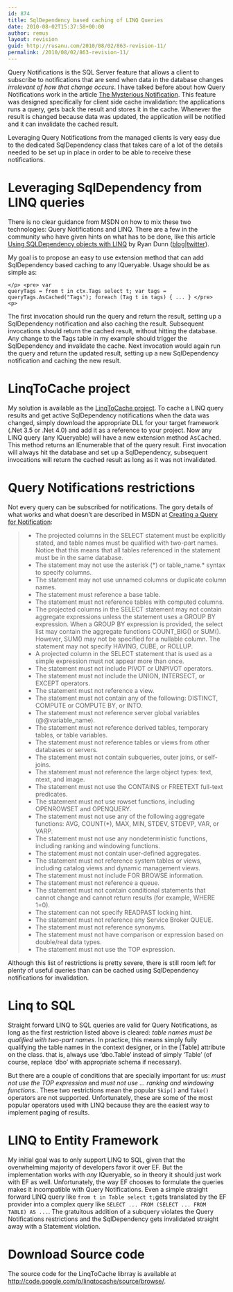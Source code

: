 ```yaml
---
id: 874
title: SqlDependency based caching of LINQ Queries
date: 2010-08-02T15:37:58+00:00
author: remus
layout: revision
guid: http://rusanu.com/2010/08/02/863-revision-11/
permalink: /2010/08/02/863-revision-11/
---
```

Query Notifications is the SQL Server feature that allows a client to subscribe to notifications that are send when data in the database changes _irrelevant of how that change occurs_. I have talked before about how Query Notifications work in the article [The Mysterious Notification](http://rusanu.com/2006/06/17/the-mysterious-notification/). This feature was designed specifically for client side cache invalidation: the applications runs a query, gets back the result and stores it in the cache. Whenever the result is changed because data was updated, the application will be notified and it can invalidate the cached result.

Leveraging Query Notifications from the managed clients is very easy due to the dedicated SqlDependency class that takes care of a lot of the details needed to be set up in place in order to be able to receive these notifications.

# Leveraging SqlDependency from LINQ queries

There is no clear guidance from MSDN on how to mix these two technologies: Query Notifications and LINQ. There are a few in the community who have given hints on what has to be done, like this article [Using SQLDependency objects with LINQ](http://dunnry.com/blog/UsingSQLDependencyObjectsWithLINQ.aspx) by Ryan Dunn ([blog](http://dunnry.com/blog/)|[twitter](http://twitter.com/dunnry)).

My goal is to propose an easy to use extension method that can add SqlDependency based caching to any IQueryable<T>. Usage should be as simple as:

<code class="prettyprint lang-sql">&lt;/p>
&lt;pre>
var queryTags = from t in ctx.Tags select t;
var tags = queryTags.AsCached("Tags");
foreach (Tag t in tags)
{
  ...
}
&lt;/pre>
&lt;p></code>

The first invocation should run the query and return the result, setting up a SqlDependency notification and also caching the result. Subsequent invocations should return the cached result, without hitting the database. Any change to the Tags table in my example should trigger the SqlDependency and invalidate the cache. Next invocation would again run the query and return the updated result, setting up a new SqlDependency notification and caching the new result.

# LinqToCache project

My solution is available as the [LinqToCache project](http://code.google.com/p/linqtocache/). To cache a LINQ query results and get active SqlDependency notifications when the data was changed, simply download the appropriate DLL for your target framework (.Net 3.5 or .Net 4.0) and add it as a reference to your project. Now any LINQ query (any IQueryable) will have a new extension method <tt>AsCached</tt>. This method returns an IEnumerable that of the query result. First invocation will always hit the database and set up a SqlDependency, subsequent invocations will return the cached result as long as it was not invalidated.

# Query Notifications restrictions

Not every query can be subscribed for notifications. The gory details of what works and what doesn&#8217;t are described in MSDN at <a href="http://msdn.microsoft.com/en-us/library/ms181122.aspx" target="_blank">Creating a Query for Notification</a>:

>   * The projected columns in the SELECT statement must be explicitly stated, and table names must be qualified with two-part names. Notice that this means that all tables referenced in the statement must be in the same database.
>   * The statement may not use the asterisk (\*) or table_name.\* syntax to specify columns.
>   * The statement may not use unnamed columns or duplicate column names.
>   * The statement must reference a base table.
>   * The statement must not reference tables with computed columns.
>   * The projected columns in the SELECT statement may not contain aggregate expressions unless the statement uses a GROUP BY expression. When a GROUP BY expression is provided, the select list may contain the aggregate functions COUNT_BIG() or SUM(). However, SUM() may not be specified for a nullable column. The statement may not specify HAVING, CUBE, or ROLLUP.
>   * A projected column in the SELECT statement that is used as a simple expression must not appear more than once.
>   * The statement must not include PIVOT or UNPIVOT operators.
>   * The statement must not include the UNION, INTERSECT, or EXCEPT operators.
>   * The statement must not reference a view.
>   * The statement must not contain any of the following: DISTINCT, COMPUTE or COMPUTE BY, or INTO.
>   * The statement must not reference server global variables (@@variable_name).
>   * The statement must not reference derived tables, temporary tables, or table variables.
>   * The statement must not reference tables or views from other databases or servers.
>   * The statement must not contain subqueries, outer joins, or self-joins.
>   * The statement must not reference the large object types: text, ntext, and image.
>   * The statement must not use the CONTAINS or FREETEXT full-text predicates.
>   * The statement must not use rowset functions, including OPENROWSET and OPENQUERY.
>   * The statement must not use any of the following aggregate functions: AVG, COUNT(*), MAX, MIN, STDEV, STDEVP, VAR, or VARP.
>   * The statement must not use any nondeterministic functions, including ranking and windowing functions.
>   * The statement must not contain user-defined aggregates.
>   * The statement must not reference system tables or views, including catalog views and dynamic management views.
>   * The statement must not include FOR BROWSE information.
>   * The statement must not reference a queue.
>   * The statement must not contain conditional statements that cannot change and cannot return results (for example, WHERE 1=0).
>   * The statement can not specify READPAST locking hint.
>   * The statement must not reference any Service Broker QUEUE.
>   * The statement must not reference synonyms.
>   * The statement must not have comparison or expression based on double/real data types.
>   * The statement must not use the TOP expression.

Although this list of restrictions is pretty severe, there is still room left for plenty of useful queries than can be cached using SqlDependency notifications for invalidation.

# Linq to SQL

Straight forward LINQ to SQL queries are valid for Query Notifications, as long as the first restriction listed above is cleared: _table names must be qualified with two-part names_. In practice, this means simply fully qualifying the table names in the context designer, or in the [Table] attribute on the class. that is, always use &#8216;dbo.Table&#8217; instead of simply &#8216;Table&#8217; (of course, replace &#8216;dbo&#8217; with appropriate schema if necessary).

But there are a couple of conditions that are specially important for us: _must not use the TOP expression_ and _must not use &#8230; ranking and windowing functions._. These two restrictions mean the popular <code class="prettyprint lang-sql">Skip()</code> and <code class="prettyprint lang-sql">Take()</code> operators are not supported. Unfortunately, these are some of the most popular operators used with LINQ because they are the easiest way to implement paging of results.

# LINQ to Entity Framework

My initial goal was to only support LINQ to SQL, given that the overwhelming majority of developers favor it over EF. But the implementation works with _any_ IQueryable, so in theory it should just work with EF as well. Unfortunately, the way EF chooses to formulate the queries makes it incompatible with Query Notifications. Even a simple straight forward LINQ query like <code class="prettyprint lang-sql">from t in Table select t;</code>gets translated by the EF provider into a complex query like <code class="prettyprint lang-sql">SELECT ... FROM (SELECT ... FROM  TABLE) AS ...</code>. The gratuitous addition of a subquery violates the Query Notifications restrictions and the SqlDependency gets invalidated straight away with a Statement violation.

# Download Source code

The source code for the LinqToCache librray is available at <a href="http://code.google.com/p/linqtocache/source/browse/" target="_blank">http://code.google.com/p/linqtocache/source/browse/</a>.